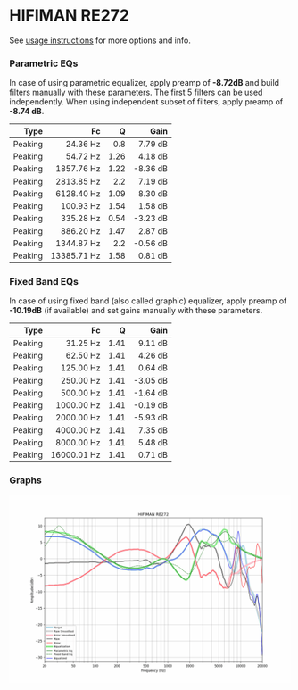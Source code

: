 # HIFIMAN RE272
See [usage instructions](https://github.com/jaakkopasanen/AutoEq#usage) for more options and info.

### Parametric EQs
In case of using parametric equalizer, apply preamp of **-8.72dB** and build filters manually
with these parameters. The first 5 filters can be used independently.
When using independent subset of filters, apply preamp of **-8.74 dB**.

| Type    | Fc          |    Q | Gain     |
|--------:|------------:|-----:|---------:|
| Peaking | 24.36 Hz    | 0.8  | 7.79 dB  |
| Peaking | 54.72 Hz    | 1.26 | 4.18 dB  |
| Peaking | 1857.76 Hz  | 1.22 | -8.36 dB |
| Peaking | 2813.85 Hz  | 2.2  | 7.19 dB  |
| Peaking | 6128.40 Hz  | 1.09 | 8.30 dB  |
| Peaking | 100.93 Hz   | 1.54 | 1.58 dB  |
| Peaking | 335.28 Hz   | 0.54 | -3.23 dB |
| Peaking | 886.20 Hz   | 1.47 | 2.87 dB  |
| Peaking | 1344.87 Hz  | 2.2  | -0.56 dB |
| Peaking | 13385.71 Hz | 1.58 | 0.81 dB  |

### Fixed Band EQs
In case of using fixed band (also called graphic) equalizer, apply preamp of **-10.19dB**
(if available) and set gains manually with these parameters.

| Type    | Fc          |    Q | Gain     |
|--------:|------------:|-----:|---------:|
| Peaking | 31.25 Hz    | 1.41 | 9.11 dB  |
| Peaking | 62.50 Hz    | 1.41 | 4.26 dB  |
| Peaking | 125.00 Hz   | 1.41 | 0.64 dB  |
| Peaking | 250.00 Hz   | 1.41 | -3.05 dB |
| Peaking | 500.00 Hz   | 1.41 | -1.64 dB |
| Peaking | 1000.00 Hz  | 1.41 | -0.19 dB |
| Peaking | 2000.00 Hz  | 1.41 | -5.93 dB |
| Peaking | 4000.00 Hz  | 1.41 | 7.35 dB  |
| Peaking | 8000.00 Hz  | 1.41 | 5.48 dB  |
| Peaking | 16000.01 Hz | 1.41 | 0.71 dB  |

### Graphs
![](./HIFIMAN%20RE272.png)